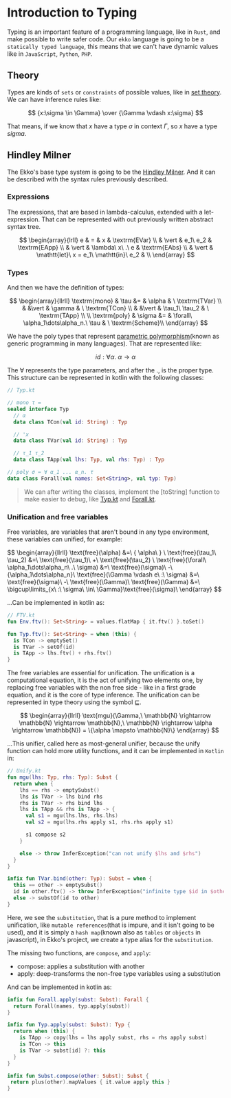 # Introduction to Typing

Typing is an important feature of a programming language, like in `Rust`, and make possible to write safer code.
Our `ekko` language is going to be a `statically typed language`, this means that we can't have dynamic values like in
`JavaScript`, `Python`, `PHP`.

## Theory

Types are kinds of `sets` or `constraints` of possible values, like
in [set theory](https://en.wikipedia.org/wiki/Set_theory). We can have inference rules like:

$$ {x:\sigma \in \Gamma} \over {\Gamma \vdash x:\sigma} $$

That means, if we know that $x$ have a type $\sigma$ in context $\Gamma$, so $x$ have a type $sigma$.

## Hindley Milner

The Ekko's base type system is going to be the [Hindley Milner](https://en.wikipedia.org/wiki/Hindley%E2%80%93Milner_type_system). And it can be described with the syntax rules previously described.

### Expressions

The expressions, that are based in lambda-calculus, extended with a let-expression. That can be represented with out previously written abstract syntax tree.

$$
\begin{array}{lrll}
  e & =     & x                                   & \textrm{EVar} \\
    & \vert & e_1\ e_2                            & \textrm{EApp} \\
    & \vert & \lambda\ x\ .\ e                    & \textrm{EAbs} \\
    & \vert & \mathtt{let}\ x = e_1\ \mathtt{in}\ e_2 & \\
\end{array}
$$

### Types

And then we have the definition of types:

$$
\begin{array}{llrll}
  \textrm{mono} & \tau &=     & \alpha         & \ \textrm{TVar} \\
                &      &\vert & \gamma         & \ \textrm{TCon} \\
                &      &\vert & \tau_1\ \tau_2 & \ \textrm{TApp} \\
  \\
  \textrm{poly} & \sigma &= & \forall\ \alpha_1\dots\alpha_n.\ \tau & \ \textrm{Scheme}\\
\end{array}
$$

We have the poly types that represent [parametric polymorphism](https://en.wikipedia.org/wiki/Parametric_polymorphism)(known as generic programming in many languages). That are represented like:

$$
id : \forall \alpha.\ \alpha \rightarrow \alpha
$$

The $\forall$ represents the type parameters, and after the $.$, is the proper type. This structure can be represented in kotlin with the following classes:

```kotlin
// Typ.kt

// mono τ =
sealed interface Typ
  // α
  data class TCon(val id: String) : Typ

  // 'x
  data class TVar(val id: String) : Typ

  // τ_1 τ_2
  data class TApp(val lhs: Typ, val rhs: Typ) : Typ

// poly σ = ∀ α_1 ... α_n. τ
data class Forall(val names: Set<String>, val typ: Typ)
```

> We can after writing the classes, implement the [toString] function to make easier to debug, like [Typ.kt](https://github.com/gabrielleeg1/ekko/blob/main/src/main/kotlin/typing/Typ.kt) and [Forall.kt](https://github.com/gabrielleeg1/ekko/blob/main/src/main/kotlin/typing/Forall.kt).

### Unification and free variables

Free variables, are variables that aren't bound in any type environment, these variables can unified, for example:

$$
\begin{array}{llrll}
  \text{free}(\alpha)                     &=\ \{ \alpha\ } \\
  \text{free}(\tau_1\ \tau_2)             &=\ \text{free}(\tau_1)\ +\ \text{free}(\tau_2) \\
  \text{free}(\forall\ \alpha_1\dots\alpha_n\ .\ \sigma) &=\ \text{free}(\sigma)\ -\ \{\alpha_1\dots\alpha_n\}\\
  \text{free}(\Gamma \vdash e\ :\ \sigma) &=\ \text{free}(\sigma)\ -\ \text{free}(\Gamma)\\
  \text{free}(\Gamma)                     &=\ \bigcup\limits_{x\ :\ \sigma\ \in\ \Gamma}\text{free}(\sigma)\\
\end{array}
$$

...Can be implemented in kotlin as:

```kotlin
// FTV.kt
fun Env.ftv(): Set<String> = values.flatMap { it.ftv() }.toSet()

fun Typ.ftv(): Set<String> = when (this) {
  is TCon -> emptySet()
  is TVar -> setOf(id)
  is TApp -> lhs.ftv() + rhs.ftv()
}
```

The free variables are essential for unification. The unification is a computational equation, it is the act of unifying two elements one, by replacing free variables with the non free side - like in a first grade equation, and it is the core of type inference. The unification can be represented in type theory using the symbol $\sqsubseteq$.

$$
\begin{array}{llrll}
  \text{mgu}(\Gamma,\ \mathbb{N} \rightarrow \mathbb{N} \rightarrow \mathbb{N},\ \mathbb{N} \rightarrow \alpha \rightarrow \mathbb{N}) = \{\alpha \mapsto \mathbb{N}\}
\end{array}
$$

...This unifier, called here as most-general unifier, because the unify function can hold more utility functions, and it can be implemented in `Kotlin` in:

```kotlin
// Unify.kt
fun mgu(lhs: Typ, rhs: Typ): Subst {
  return when {
    lhs == rhs -> emptySubst()
    lhs is TVar -> lhs bind rhs
    rhs is TVar -> rhs bind lhs
    lhs is TApp && rhs is TApp -> {
      val s1 = mgu(lhs.lhs, rhs.lhs)
      val s2 = mgu(lhs.rhs apply s1, rhs.rhs apply s1)

      s1 compose s2
    }

    else -> throw InferException("can not unify $lhs and $rhs")
  }
}

infix fun TVar.bind(other: Typ): Subst = when {
  this == other -> emptySubst()
  id in other.ftv() -> throw InferException("infinite type $id in $other")
  else -> substOf(id to other)
}
```

Here, we see the `substitution`, that is a pure method to implement unification, like `mutable references`(that is impure, and it isn't going to be used), and it is simply a `hash map`(known also as `tables` or `objects` in javascript), in Ekko's project, we create a type alias for the `substitution`.

The missing two functions, are `compose`, and `apply`:

- compose: applies a substitution with another
- apply: deep-transforms the non-free type variables using a substitution

And can be implemented in kotlin as:

```kotlin
infix fun Forall.apply(subst: Subst): Forall {
  return Forall(names, typ.apply(subst))
}

infix fun Typ.apply(subst: Subst): Typ {
  return when (this) {
    is TApp -> copy(lhs = lhs apply subst, rhs = rhs apply subst)
    is TCon -> this
    is TVar -> subst[id] ?: this
  }
}

infix fun Subst.compose(other: Subst): Subst {
 return plus(other).mapValues { it.value apply this }
}
```
